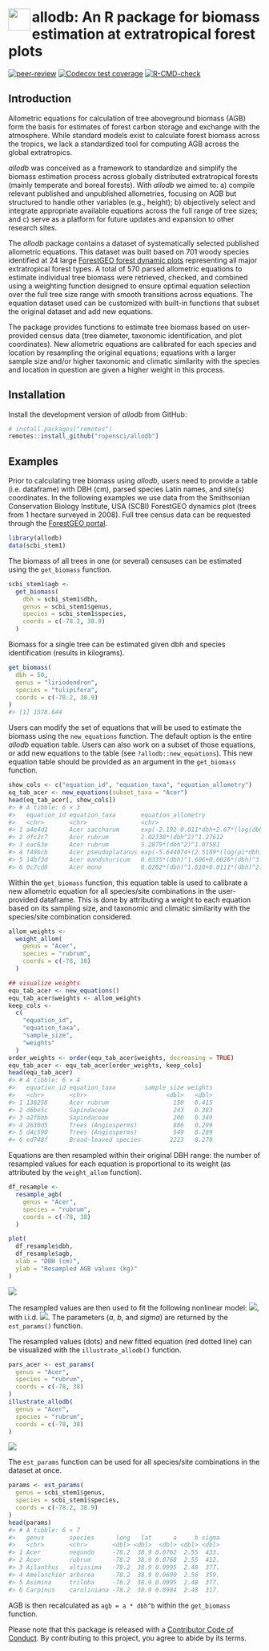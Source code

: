 
<!-- README.md is generated from README.Rmd. Please edit that file -->

# <img src="https://i.imgur.com/39pvr4n.png" align="left" height=44 /> allodb: An R package for biomass estimation at extratropical forest plots

<!-- badges: start -->

[![peer-review](https://badges.ropensci.org/436_status.svg)](https://github.com/ropensci/software-review/issues/436)
[![Codecov test
coverage](https://codecov.io/gh/ropensci/allodb/branch/master/graph/badge.svg)](https://codecov.io/gh/ropensci/allodb?branch=master)
[![R-CMD-check](https://github.com/ropensci/allodb/workflows/R-CMD-check/badge.svg)](https://github.com/ropensci/allodb/actions)
<!-- badges: end -->

## Introduction

Allometric equations for calculation of tree aboveground biomass (AGB)
form the basis for estimates of forest carbon storage and exchange with
the atmosphere. While standard models exist to calculate forest biomass
across the tropics, we lack a standardized tool for computing AGB across
the global extratropics.

*allodb* was conceived as a framework to standardize and simplify the
biomass estimation process across globally distributed extratropical
forests (mainly temperate and boreal forests). With *allodb* we aimed
to: a) compile relevant published and unpublished allometries, focusing
on AGB but structured to handle other variables (e.g., height); b)
objectively select and integrate appropriate available equations across
the full range of tree sizes; and c) serve as a platform for future
updates and expansion to other research sites.

The *allodb* package contains a dataset of systematically selected
published allometric equations. This dataset was built based on 701
woody species identified at 24 large [ForestGEO forest dynamic
plots](https://forestgeo.si.edu/) representing all major extratropical
forest types. A total of 570 parsed allometric equations to estimate
individual tree biomass were retrieved, checked, and combined using a
weighting function designed to ensure optimal equation selection over
the full tree size range with smooth transitions across equations. The
equation dataset used can be customized with built-in functions that
subset the original dataset and add new equations.

The package provides functions to estimate tree biomass based on
user-provided census data (tree diameter, taxonomic identification, and
plot coordinates). New allometric equations are calibrated for each
species and location by resampling the original equations; equations
with a larger sample size and/or higher taxonomic and climatic
similarity with the species and location in question are given a higher
weight in this process.

## Installation

Install the development version of *allodb* from GitHub:

``` r
# install.packages("remotes")
remotes::install_github("ropensci/allodb")
```

## Examples

Prior to calculating tree biomass using *allodb*, users need to provide
a table (i.e. dataframe) with DBH (cm), parsed species Latin names, and
site(s) coordinates. In the following examples we use data from the
Smithsonian Conservation Biology Institute, USA (SCBI) ForestGEO
dynamics plot (trees from 1 hectare surveyed in 2008). Full tree census
data can be requested through the [ForestGEO
portal](https://forestgeo.si.edu/explore-data).

``` r
library(allodb)
data(scbi_stem1)
```

The biomass of all trees in one (or several) censuses can be estimated
using the `get_biomass` function.

``` r
scbi_stem1$agb <-
  get_biomass(
    dbh = scbi_stem1$dbh,
    genus = scbi_stem1$genus,
    species = scbi_stem1$species,
    coords = c(-78.2, 38.9)
  )
```

Biomass for a single tree can be estimated given dbh and species
identification (results in kilograms).

``` r
get_biomass(
  dbh = 50,
  genus = "liriodendron",
  species = "tulipifera",
  coords = c(-78.2, 38.9)
)
#> [1] 1578.644
```

Users can modify the set of equations that will be used to estimate the
biomass using the `new_equations` function. The default option is the
entire *allodb* equation table. Users can also work on a subset of those
equations, or add new equations to the table (see
`?allodb::new_equations`). This new equation table should be provided as
an argument in the `get_biomass` function.

``` r
show_cols <- c("equation_id", "equation_taxa", "equation_allometry")
eq_tab_acer <- new_equations(subset_taxa = "Acer")
head(eq_tab_acer[, show_cols])
#> # A tibble: 6 × 3
#>   equation_id equation_taxa       equation_allometry                            
#>   <chr>       <chr>               <chr>                                         
#> 1 a4e4d1      Acer saccharum      exp(-2.192-0.011*dbh+2.67*(log(dbh)))         
#> 2 dfc2c7      Acer rubrum         2.02338*(dbh^2)^1.27612                       
#> 3 eac63e      Acer rubrum         5.2879*(dbh^2)^1.07581                        
#> 4 f49bcb      Acer pseudoplatanus exp(-5.644074+(2.5189*(log(pi*dbh))))         
#> 5 14bf3d      Acer mandshuricum   0.0335*(dbh)^1.606+0.0026*(dbh)^3.323+0.1222*…
#> 6 0c7cd6      Acer mono           0.0202*(dbh)^1.810+0.0111*(dbh)^2.740+0.1156*…
```

Within the `get_biomass` function, this equation table is used to
calibrate a new allometric equation for all species/site combinations in
the user-provided dataframe. This is done by attributing a weight to
each equation based on its sampling size, and taxonomic and climatic
similarity with the species/site combination considered.

``` r
allom_weights <-
  weight_allom(
    genus = "Acer",
    species = "rubrum",
    coords = c(-78, 38)
  )

## visualize weights
equ_tab_acer <- new_equations()
equ_tab_acer$weights <- allom_weights
keep_cols <-
  c(
    "equation_id",
    "equation_taxa",
    "sample_size",
    "weights"
  )
order_weights <- order(equ_tab_acer$weights, decreasing = TRUE)
equ_tab_acer <- equ_tab_acer[order_weights, keep_cols]
head(equ_tab_acer)
#> # A tibble: 6 × 4
#>   equation_id equation_taxa        sample_size weights
#>   <chr>       <chr>                      <dbl>   <dbl>
#> 1 138258      Acer rubrum                  150   0.415
#> 2 d6be5c      Sapindaceae                  243   0.383
#> 3 a2fbbb      Sapindaceae                  200   0.349
#> 4 2630d5      Trees (Angiosperms)          886   0.299
#> 5 d4c590      Trees (Angiosperms)          549   0.289
#> 6 ed748f      Broad-leaved species        2223   0.270
```

Equations are then resampled within their original DBH range: the number
of resampled values for each equation is proportional to its weight (as
attributed by the `weight_allom` function).

``` r
df_resample <-
  resample_agb(
    genus = "Acer",
    species = "rubrum",
    coords = c(-78, 38)
  )

plot(
  df_resample$dbh,
  df_resample$agb,
  xlab = "DBH (cm)",
  ylab = "Resampled AGB values (kg)"
)
```

![](man/figures/README-resample-acer-1.png)<!-- -->

The resampled values are then used to fit the following nonlinear model:
<img src="https://render.githubusercontent.com/render/math?math=AGB = a * dbh ^ b %2B e">,
with i.i.d.
<img src="https://render.githubusercontent.com/render/math?math=e ~N(0, sigma^2)">.
The parameters (*a*, *b*, and *sigma*) are returned by the
`est_params()` function.

The resampled values (dots) and new fitted equation (red dotted line)
can be visualized with the `illustrate_allodb()` function.

``` r
pars_acer <- est_params(
  genus = "Acer",
  species = "rubrum",
  coords = c(-78, 38)
)
illustrate_allodb(
  genus = "Acer",
  species = "rubrum",
  coords = c(-78, 38)
)
```

![](man/figures/README-est-params-acer-1.png)<!-- -->

The `est_params` function can be used for all species/site combinations
in the dataset at once.

``` r
params <- est_params(
  genus = scbi_stem1$genus,
  species = scbi_stem1$species,
  coords = c(-78.2, 38.9)
)
head(params)
#> # A tibble: 6 × 7
#>   genus       species      long   lat      a     b sigma
#>   <chr>       <chr>       <dbl> <dbl>  <dbl> <dbl> <dbl>
#> 1 Acer        negundo     -78.2  38.9 0.0762  2.55  433.
#> 2 Acer        rubrum      -78.2  38.9 0.0768  2.55  412.
#> 3 Ailanthus   altissima   -78.2  38.9 0.0995  2.48  377.
#> 4 Amelanchier arborea     -78.2  38.9 0.0690  2.56  359.
#> 5 Asimina     triloba     -78.2  38.9 0.0995  2.48  377.
#> 6 Carpinus    caroliniana -78.2  38.9 0.0984  2.48  317.
```

AGB is then recalculated as `agb = a * dbh^b` within the `get_biomass`
function.

Please note that this package is released with a [Contributor Code of
Conduct](https://ropensci.org/code-of-conduct/). By contributing to this
project, you agree to abide by its terms.
